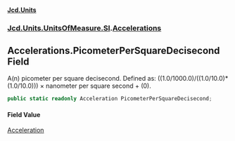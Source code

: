 #### [Jcd.Units](index.md 'index')
### [Jcd.Units.UnitsOfMeasure.SI](Jcd.Units.UnitsOfMeasure.SI.md 'Jcd.Units.UnitsOfMeasure.SI').[Accelerations](Accelerations.md 'Jcd.Units.UnitsOfMeasure.SI.Accelerations')

## Accelerations.PicometerPerSquareDecisecond Field

A(n) picometer per square decisecond. Defined as: ((1.0/1000.0)/((1.0/10.0)*(1.0/10.0))) × nanometer per square second + (0).

```csharp
public static readonly Acceleration PicometerPerSquareDecisecond;
```

#### Field Value
[Acceleration](Acceleration.md 'Jcd.Units.UnitTypes.Acceleration')